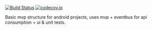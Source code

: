 [![Build Status](https://travis-ci.org/rohan90/android_mvp_structure.svg?branch=master)](https://travis-ci.org/rohan90/android_mvp_structure) [![codecov.io](https://codecov.io/gh/rohan90/android_mvp_structure/coverage.svg?branch=master)](https://codecov.io/github/rohan90/android_mvp_structure?branch=master)


Basic mvp structure for android projects, uses mvp + eventbus for api consumption + ui & unit tests.